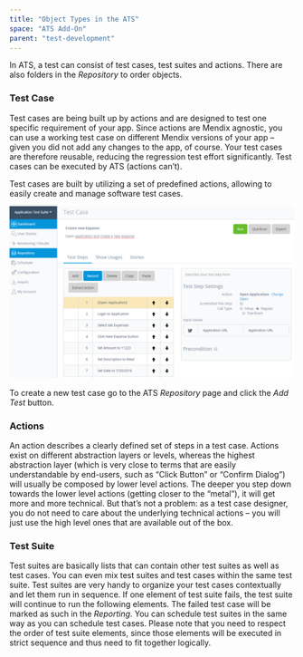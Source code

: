 ```yaml
---
title: "Object Types in the ATS"
space: "ATS Add-On" 
parent: "test-development"
---
```

In ATS, a test can consist of test cases, test suites and actions. There are also folders in the _Repository_ to order objects.

### Test Case

Test cases are being built up by actions and are designed to test one specific requirement of your app. Since actions are Mendix agnostic, you can use a working test case on different Mendix versions of your app – given you did not add any changes to the app, of course. Your test cases are therefore reusable, reducing the regression test effort significantly. Test cases can be executed by ATS (actions can’t).

Test cases are built by utilizing a set of predefined actions, allowing to easily create and manage software test cases.

![A test case in the ATS repository](attachments/object-types-in-the-ats/21168176.png)

To create a new test case go to the ATS _Repository_ page and click the _Add Test_ button.

### Actions

An action describes a clearly defined set of steps in a test case. Actions exist on different abstraction layers or levels, whereas the highest abstraction layer (which is very close to terms that are easily understandable by end-users, such as “Click Button” or “Confirm Dialog”) will usually be composed by lower level actions. The deeper you step down towards the lower level actions (getting closer to the “metal”), it will get more and more technical. But that’s not a problem: as a test case designer, you do not need to care about the underlying technical actions – you will just use the high level ones that are available out of the box.

### Test Suite

Test suites are basically lists that can contain other test suites as well as test cases. You can even mix test suites and test cases within the same test suite. Test suites are very handy to organize your test cases contextually and let them run in sequence. If one element of test suite fails, the test suite will continue to run the following elements. The failed test case will be marked as such in the _Reporting_. You can schedule test suites in the same way as you can schedule test cases. Please note that you need to respect the order of test suite elements, since those elements will be executed in strict sequence and thus need to fit together logically.

